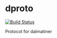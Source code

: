 # dproto
[![Build Status](https://travis-ci.org/dalmatinerdb/dproto.svg?branch=master)](https://travis-ci.org/dalmatinerdb/dproto)

Protocol for dalmatiner
